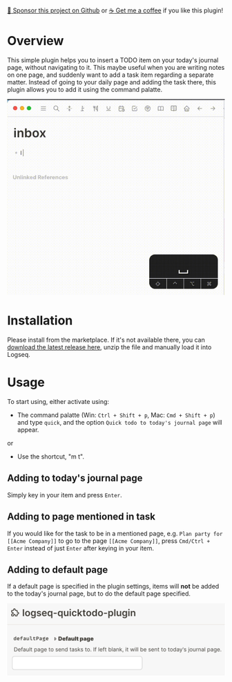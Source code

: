 [:gift_heart: Sponsor this project on Github](https://github.com/sponsors/hkgnp) or [:coffee: Get me a coffee](https://www.buymeacoffee.com/hkgnp.dev) if you like this plugin!

# Overview

This simple plugin helps you to insert a TODO item on your today's journal page, without navigating to it. This maybe useful when you are writing notes on one page, and suddenly want to add a task item regarding a separate matter. Instead of going to your daily page and adding the task there, this plugin allows you to add it using the command palatte.

![](/screenshots/demo.gif)

# Installation

Please install from the marketplace. If it's not available there, you can [download the latest release here](https://github.com/hkgnp/logseq-quicktodo-plugin/releases), unzip the file and manually load it into Logseq.

# Usage

To start using, either activate using:

- The command palatte (Win: `Ctrl + Shift + p`, Mac: `Cmd + Shift + p`) and type `quick`, and the option `Quick todo to today's journal page` will appear.

or

- Use the shortcut, "m t".

## Adding to today's journal page

Simply key in your item and press `Enter`.

## Adding to page mentioned in task

If you would like for the task to be in a mentioned page, e.g. `Plan party for [[Acme Company]]` to go to the page `[[Acme Company]]`, press `Cmd/Ctrl + Enter` instead of just `Enter` after keying in your item.

## Adding to default page

If a default page is specified in the plugin settings, items will **not** be added to the today's journal page, but to do the default page specified.

![](/screenshots/settings.png)
